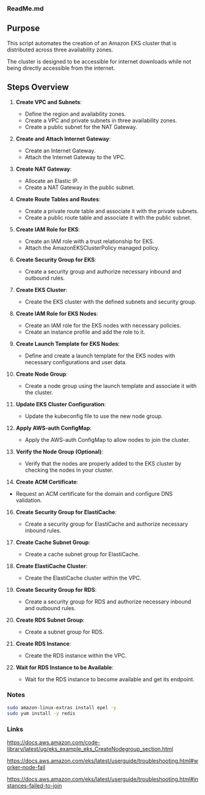 ### ReadMe.md

## Purpose

This script automates the creation of an Amazon EKS cluster that is distributed across three availability zones.

The cluster is designed to be accessible for internet downloads while not being directly accessible from the internet.

## Steps Overview

1. **Create VPC and Subnets**:
    - Define the region and availability zones.
    - Create a VPC and private subnets in three availability zones.
    - Create a public subnet for the NAT Gateway.

2. **Create and Attach Internet Gateway**:
    - Create an Internet Gateway.
    - Attach the Internet Gateway to the VPC.

3. **Create NAT Gateway**:
    - Allocate an Elastic IP.
    - Create a NAT Gateway in the public subnet.

4. **Create Route Tables and Routes**:
    - Create a private route table and associate it with the private subnets.
    - Create a public route table and associate it with the public subnet.

5. **Create IAM Role for EKS**:
    - Create an IAM role with a trust relationship for EKS.
    - Attach the AmazonEKSClusterPolicy managed policy.

6. **Create Security Group for EKS**:
    - Create a security group and authorize necessary inbound and outbound rules.

7. **Create EKS Cluster**:
    - Create the EKS cluster with the defined subnets and security group.

8. **Create IAM Role for EKS Nodes**:
    - Create an IAM role for the EKS nodes with necessary policies.
    - Create an instance profile and add the role to it.

9. **Create Launch Template for EKS Nodes**:
    - Define and create a launch template for the EKS nodes with necessary configurations and user data.

10. **Create Node Group**:
    - Create a node group using the launch template and associate it with the cluster.

11. **Update EKS Cluster Configuration**:
    - Update the kubeconfig file to use the new node group.

12. **Apply AWS-auth ConfigMap**:
    - Apply the AWS-auth ConfigMap to allow nodes to join the cluster.

13. **Verify the Node Group (Optional)**:
    - Verify that the nodes are properly added to the EKS cluster by checking the nodes in your cluster.

14. **Create ACM Certificate**:
   - Request an ACM certificate for the domain and configure DNS validation.

16. **Create Security Group for ElastiCache**:
    - Create a security group for ElastiCache and authorize necessary inbound rules.
    
17. **Create Cache Subnet Group**:
    - Create a cache subnet group for ElastiCache.

18. **Create ElastiCache Cluster**:
    - Create the ElastiCache cluster within the VPC.

19. **Create Security Group for RDS**:
    - Create a security group for RDS and authorize necessary inbound and outbound rules.

20. **Create RDS Subnet Group**:
    - Create a subnet group for RDS.

21. **Create RDS Instance**:
    - Create the RDS instance within the VPC.

22. **Wait for RDS Instance to be Available**:
    - Wait for the RDS instance to become available and get its endpoint.


### Notes

```bash
sudo amazon-linux-extras install epel -y
sudo yum install -y redis
```

### Links

https://docs.aws.amazon.com/code-library/latest/ug/eks_example_eks_CreateNodegroup_section.html

https://docs.aws.amazon.com/eks/latest/userguide/troubleshooting.html#worker-node-fail

https://docs.aws.amazon.com/eks/latest/userguide/troubleshooting.html#instances-failed-to-join
